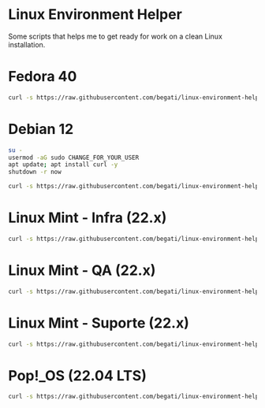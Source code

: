 # Linux Environment Helper

Some scripts that helps me to get ready for work on a clean Linux installation.

# Fedora 40

```bash
curl -s https://raw.githubusercontent.com/begati/linux-environment-helper/main/fedora-config.sh | sudo bash
```

# Debian 12

```bash
su -
usermod -aG sudo CHANGE_FOR_YOUR_USER
apt update; apt install curl -y
shutdown -r now

```
```bash
curl -s https://raw.githubusercontent.com/begati/linux-environment-helper/main/debian-config.sh | sudo bash

```

# Linux Mint - Infra (22.x)

```bash
curl -s https://raw.githubusercontent.com/begati/linux-environment-helper/main/mint-config-infra.sh | sudo bash
```

# Linux Mint - QA (22.x)

```bash
curl -s https://raw.githubusercontent.com/begati/linux-environment-helper/main/mint-config-qa.sh | sudo bash
```

# Linux Mint - Suporte (22.x)

```bash
curl -s https://raw.githubusercontent.com/begati/linux-environment-helper/main/mint-config-suporte.sh | sudo bash
```

# Pop!_OS (22.04 LTS)

```bash
curl -s https://raw.githubusercontent.com/begati/linux-environment-helper/main/popos-config.sh | sudo bash
```
